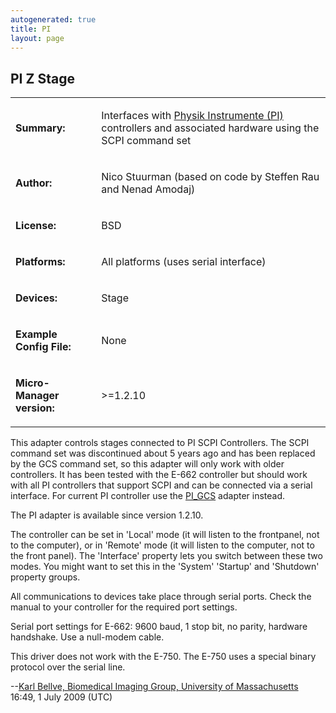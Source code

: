 ```yaml
---
autogenerated: true
title: PI
layout: page
---
```


## PI Z Stage

<table>
<tr>
<td markdown="1">

**Summary:**

</td>
<td markdown="1">

Interfaces with [Physik Instrumente (PI)](http://ww.pi.ws) controllers
and associated hardware using the SCPI command set

</td>
</tr>
<tr>
<td markdown="1">

**Author:**

</td>
<td markdown="1">

Nico Stuurman (based on code by Steffen Rau and Nenad Amodaj)

</td>
</tr>
<tr>
<td markdown="1">

**License:**

</td>
<td markdown="1">

BSD

</td>
</tr>
<tr>
<td markdown="1">

**Platforms:**

</td>
<td markdown="1">

All platforms (uses serial interface)

</td>
</tr>
<tr>
<td markdown="1">

**Devices:**

</td>
<td markdown="1">

Stage

</td>
</tr>
<tr>
<td markdown="1">

**Example Config File:**

</td>
<td markdown="1">

None

</td>
</tr>
<tr>
<td markdown="1">

**Micro-Manager version:**

</td>
<td markdown="1">

&gt;=1.2.10

</td>
</tr>
</table>

This adapter controls stages connected to PI SCPI Controllers. The SCPI
command set was discontinued about 5 years ago and has been replaced by
the GCS command set, so this adapter will only work with older
controllers. It has been tested with the E-662 controller but should
work with all PI controllers that support SCPI and can be connected via
a serial interface. For current PI controller use the
[PI\_GCS](PI_GCS "wikilink") adapter instead.

The PI adapter is available since version 1.2.10.

The controller can be set in 'Local' mode (it will listen to the
frontpanel, not to the computer), or in 'Remote' mode (it will listen to
the computer, not to the front panel). The 'Interface' property lets you
switch between these two modes. You might want to set this in the
'System' 'Startup' and 'Shutdown' property groups.

All communications to devices take place through serial ports. Check the
manual to your controller for the required port settings.

Serial port settings for E-662: 9600 baud, 1 stop bit, no parity,
hardware handshake. Use a null-modem cable.

This driver does not work with the E-750. The E-750 uses a special
binary protocol over the serial line.

--[Karl Bellve, Biomedical Imaging Group, University of
Massachusetts](/users/Kdb "wikilink") 16:49, 1 July 2009 (UTC)

